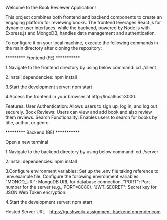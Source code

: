 Welcome to the Book Reviewer Application!

This project combines both frontend and backend components to create an engaging platform for reviewing books. The frontend leverages React.js for dynamic user interfaces, while the backend, powered by Node.js with Express.js and MongoDB, handles data management and authentication.

To configure it on your local machine, execute the following commands in the main directory after cloning the repository:

********* Frontend (FE) ***********

1.Navigate to the frontend directory by using below command:
cd ./client

2.Install dependencies:
npm install

3.Start the development server:
npm start

4.Access the frontend in your browser at http://localhost:3000.

Features:
User Authentication: Allows users to sign up, log in, and log out securely.
Book Reviews: Users can view and add book and also review them reviews.
Search Functionality: Enables users to search for books by title, author, or genre


********* Backend (BE) ***********

Open a new terminal

1.Navigate to the backend directory by using below command:
cd ./server

2.Install dependencies:
npm install

3.Configure environment variables:
    Set up the .env file taking reference to .env.example file.
    Configure the following environment variables:
        "MONGO_URI": MongoDB URL for database connection.
        "PORT": Port number for the server (e.g., PORT=8080).
        "JWT_SECRET": Secret key for JSON Web Token encryption.

4.Start the development server:
npm start

Hosted Server URL - https://gushwork-assignment-backend.onrender.com